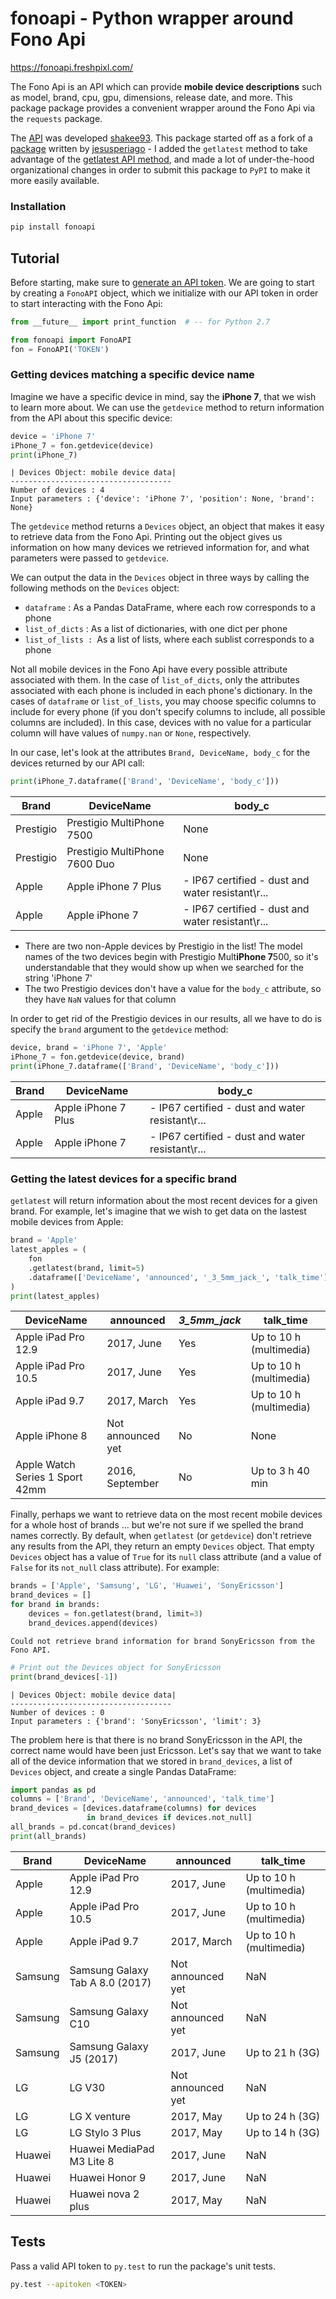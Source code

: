 # fonoapi - Python wrapper around Fono Api

https://fonoapi.freshpixl.com/

The Fono Api is an API which can provide **mobile device descriptions** such as model, brand, cpu, gpu, dimensions, release date, and more. This package package provides a convenient wrapper around the Fono Api via the `requests` package.

The [API](https://github.com/shakee93/fonoapi) was developed [shakee93](https://github.com/shakee93). This package started off as a fork of a [package](https://github.com/jesusperiago/fonoapi) written by [jesusperiago](https://github.com/jesusperiago) - I added the `getlatest` method to take advantage of the [getlatest API method](https://fonoapi.freshpixl.com/v1/getlatest), and made a lot of under-the-hood organizational changes in order to submit this package to `PyPI` to make it more easily available.

### Installation

```bash
pip install fonoapi
```

## Tutorial

Before starting, make sure to [generate an API token](https://fonoapi.freshpixl.com/token/generate#). We are going to start by creating a `FonoAPI` object, which we initialize with our API token in order to start interacting with the Fono Api:

```python
from __future__ import print_function  # -- for Python 2.7

from fonoapi import FonoAPI
fon = FonoAPI('TOKEN')
```

### Getting devices matching a specific device name

Imagine we have a specific device in mind, say the **iPhone 7**, that we wish to learn more about. We can use the `getdevice` method to return information from the API about this specific device:

```python
device = 'iPhone 7'
iPhone_7 = fon.getdevice(device)
print(iPhone_7)
```

    | Devices Object: mobile device data|
    ------------------------------------
    Number of devices : 4
    Input parameters : {'device': 'iPhone 7', 'position': None, 'brand': None}

The `getdevice` method returns a `Devices` object, an object that makes it easy to retrieve data from the Fono Api. Printing out the object gives us information on how many devices we retrieved information for, and what parameters were passed to `getdevice`.

We can output the data in the `Devices` object in three ways by calling the following methods on the `Devices` object:
- `dataframe` : As a Pandas DataFrame, where each row corresponds to a phone
- `list_of_dicts` : As a list of dictionaries, with one dict per phone
- `list_of_lists : `As a list of lists, where each sublist corresponds to a phone

Not all mobile devices in the Fono Api have every possible attribute associated with them. In the case of `list_of_dicts`, only the attributes associated with each phone is included in each phone's dictionary. In the cases of `dataframe` or `list_of_lists`, you may choose specific columns to include for every phone (if you don't specify columns to include, all possible columns are included). In this case, devices with no value for a particular column will have values of `numpy.nan` or `None`, respectively.

In our case, let's look at the attributes `Brand, DeviceName, body_c` for the devices returned by our API call:

```python
print(iPhone_7.dataframe(['Brand', 'DeviceName', 'body_c']))
```

Brand | DeviceName | body_c |
| ---       | ---                           | ---  |
| Prestigio | Prestigio MultiPhone 7500     | None |
| Prestigio | Prestigio MultiPhone 7600 Duo | None |
| Apple     | Apple iPhone 7 Plus           | - IP67 certified - dust and water resistant\r\... |
| Apple     | Apple iPhone 7                | - IP67 certified - dust and water resistant\r\... |

- There are two non-Apple devices by Prestigio in the list! The model names of the two devices begin with Prestigio Mult**iPhone 7**500, so it's understandable that they would show up when we searched for the string 'iPhone 7'
- The two Prestigio devices don't have a value for the `body_c` attribute, so they have `NaN` values for that column

In order to get rid of the Prestigio devices in our results, all we have to do is specify the `brand` argument to the `getdevice` method:

```python
device, brand = 'iPhone 7', 'Apple'
iPhone_7 = fon.getdevice(device, brand)
print(iPhone_7.dataframe(['Brand', 'DeviceName', 'body_c']))
```

Brand   | DeviceName          | body_c |
| ---   | --- | --- |
| Apple | Apple iPhone 7 Plus | - IP67 certified - dust and water resistant\r\... |
| Apple | Apple iPhone 7      | - IP67 certified - dust and water resistant\r\... |

### Getting the latest devices for a specific brand

`getlatest` will return information about the most recent devices for a given brand. For example, let's imagine that we wish to get data on the lastest mobile devices from Apple:

```python
brand = 'Apple'
latest_apples = (
    fon
    .getlatest(brand, limit=5)
    .dataframe(['DeviceName', 'announced', '_3_5mm_jack_', 'talk_time'])
)
print(latest_apples)
```

DeviceName                        | announced | _3_5mm_jack_ | talk_time |
| --- | --- | --- | --- |
| Apple iPad Pro 12.9             | 2017, June | Yes | Up to 10 h (multimedia) |
| Apple iPad Pro 10.5             | 2017, June | Yes | Up to 10 h (multimedia) |
| Apple iPad 9.7                  | 2017, March | Yes | Up to 10 h (multimedia) |
| Apple iPhone 8                  | Not announced yet | No | None |
| Apple Watch Series 1 Sport 42mm | 2016, September | No | Up to 3 h 40 min |

Finally, perhaps we want to retrieve data on the most recent mobile devices for a whole host of brands ... but we're not sure if we spelled the brand names correctly. By default, when `getlatest` (or `getdevice`) don't retrieve any results from the API, they return an empty `Devices` object. That empty `Devices` object has a value of `True` for its `null` class attribute (and a value of `False` for its `not_null` class attribute). For example:

```python
brands = ['Apple', 'Samsung', 'LG', 'Huawei', 'SonyEricsson']
brand_devices = []
for brand in brands:
    devices = fon.getlatest(brand, limit=3)
    brand_devices.append(devices)
```

    Could not retrieve brand information for brand SonyEricsson from the Fono API.


```python
# Print out the Devices object for SonyEricsson
print(brand_devices[-1])
```

    | Devices Object: mobile device data|
    ------------------------------------
    Number of devices : 0
    Input parameters : {'brand': 'SonyEricsson', 'limit': 3}

The problem here is that there is no brand SonyEricsson in the API, the correct name would have been just Ericsson. Let's say that we want to take all of the device information that we stored in `brand_devices`, a list of `Devices` object, and create a single Pandas DataFrame:

```python
import pandas as pd
columns = ['Brand', 'DeviceName', 'announced', 'talk_time']
brand_devices = [devices.dataframe(columns) for devices
                 in brand_devices if devices.not_null]
all_brands = pd.concat(brand_devices)
print(all_brands)
```

Brand     | DeviceName | announced | talk_time |
| --- | --- | --- | --- |
| Apple   | Apple iPad Pro 12.9 | 2017, June | Up to 10 h (multimedia) |
| Apple   | Apple iPad Pro 10.5 | 2017, June | Up to 10 h (multimedia) |
| Apple   | Apple iPad 9.7 | 2017, March | Up to 10 h (multimedia) |
| Samsung | Samsung Galaxy Tab A 8.0 (2017) | Not announced yet | NaN |
| Samsung | Samsung Galaxy C10 | Not announced yet | NaN |
| Samsung | Samsung Galaxy J5 (2017) | 2017, June | Up to 21 h (3G) |
| LG      | LG V30 | Not announced yet | NaN |
| LG      | LG X venture | 2017, May | Up to 24 h (3G) |
| LG      | LG Stylo 3 Plus | 2017, May | Up to 14 h (3G) |
| Huawei  | Huawei MediaPad M3 Lite 8 | 2017, June | NaN |
| Huawei  | Huawei Honor 9 | 2017, June | NaN |
| Huawei  | Huawei nova 2 plus | 2017, May | NaN |

## Tests

Pass a valid API token to `py.test` to run the package's unit tests.

```bash
py.test --apitoken <TOKEN>
```
